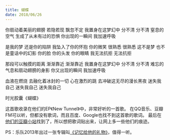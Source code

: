 ```yaml
---
title: 蝴蝶
date: 2018/06/26
---
```


你扇动着美丽的翅膀 若隐若现 飘忽不定
我置身在这梦幻中 分不清 分不清
窒息的空气 生成了从未有过的恐惧
你出现的一瞬间 我加速呼吸

<!-- more -->

是我的梦 还是你的陷阱
我坠入了你的怀抱
你的微笑 很熟悉 很熟悉
这不是梦 也不是童话中的幻影
你的脸 你的头发 你的眼睛
我无法抗拒 无法抗拒

那段可以触摸的距离 渐渐靠近 渐渐靠近
我置身在这梦幻中 分不清 分不清
难忘的气息和扇动翅膀的身影
你又出现的瞬间 我加速呼吸

血液在燃烧 去融化着冰封的一切
心在激烈的跳 去冲破这无尽的漫长黑夜
迷失我自己 迷失我自己 迷失我自己

时光胶囊《蝴蝶》

这首歌收录在他们的EP《New Tunnel》中，非常好听的一首歌。
在QQ音乐、豆瓣FM可以听，但都没有歌词，而且百度、Google也找不到这首歌的歌词。
最后在[他们的豆瓣小站](https://site.douban.com/TimeCapsule/room/3184174/ )找到了，所以想把歌词贴出来，让网上多一些他们的痕迹。

PS：乐队2013年出过一张专辑叫[《记忆给他的礼物》](https://music.douban.com/subject/25769516/ )，值得一听。